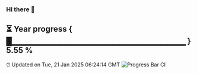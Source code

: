 ### Hi there 👋
⏳ Year progress { █▁▁▁▁▁▁▁▁▁▁▁▁▁▁▁▁▁▁▁▁▁▁▁▁▁▁▁▁▁ } 5.55 %
---
⏰ Updated on Tue, 21 Jan 2025 06:24:14 GMT
![Progress Bar CI](https://github.com/liununu/liununu/workflows/Progress%20Bar%20CI/badge.svg)
